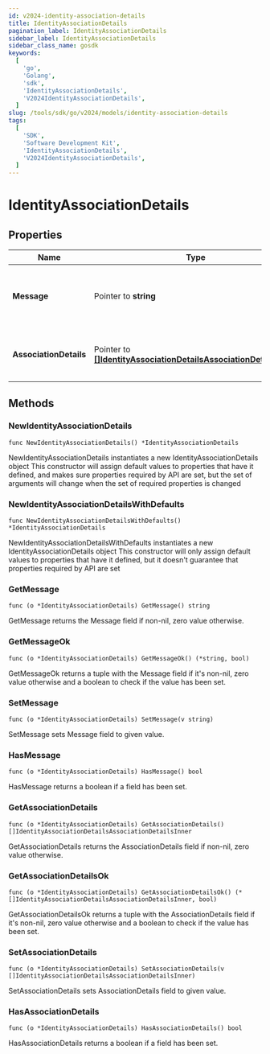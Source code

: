 ```yaml
---
id: v2024-identity-association-details
title: IdentityAssociationDetails
pagination_label: IdentityAssociationDetails
sidebar_label: IdentityAssociationDetails
sidebar_class_name: gosdk
keywords:
  [
    'go',
    'Golang',
    'sdk',
    'IdentityAssociationDetails',
    'V2024IdentityAssociationDetails',
  ]
slug: /tools/sdk/go/v2024/models/identity-association-details
tags:
  [
    'SDK',
    'Software Development Kit',
    'IdentityAssociationDetails',
    'V2024IdentityAssociationDetails',
  ]
---
```


# IdentityAssociationDetails

## Properties

| Name | Type | Description | Notes |
| --- | --- | --- | --- |
| **Message** | Pointer to **string** | any additional context information of the http call result | [optional] |
| **AssociationDetails** | Pointer to [**[]IdentityAssociationDetailsAssociationDetailsInner**](identity-association-details-association-details-inner) | list of all the resource associations for the identity | [optional] |

## Methods

### NewIdentityAssociationDetails

`func NewIdentityAssociationDetails() *IdentityAssociationDetails`

NewIdentityAssociationDetails instantiates a new IdentityAssociationDetails object This constructor will assign default values to properties that have it defined, and makes sure properties required by API are set, but the set of arguments will change when the set of required properties is changed

### NewIdentityAssociationDetailsWithDefaults

`func NewIdentityAssociationDetailsWithDefaults() *IdentityAssociationDetails`

NewIdentityAssociationDetailsWithDefaults instantiates a new IdentityAssociationDetails object This constructor will only assign default values to properties that have it defined, but it doesn't guarantee that properties required by API are set

### GetMessage

`func (o *IdentityAssociationDetails) GetMessage() string`

GetMessage returns the Message field if non-nil, zero value otherwise.

### GetMessageOk

`func (o *IdentityAssociationDetails) GetMessageOk() (*string, bool)`

GetMessageOk returns a tuple with the Message field if it's non-nil, zero value otherwise and a boolean to check if the value has been set.

### SetMessage

`func (o *IdentityAssociationDetails) SetMessage(v string)`

SetMessage sets Message field to given value.

### HasMessage

`func (o *IdentityAssociationDetails) HasMessage() bool`

HasMessage returns a boolean if a field has been set.

### GetAssociationDetails

`func (o *IdentityAssociationDetails) GetAssociationDetails() []IdentityAssociationDetailsAssociationDetailsInner`

GetAssociationDetails returns the AssociationDetails field if non-nil, zero value otherwise.

### GetAssociationDetailsOk

`func (o *IdentityAssociationDetails) GetAssociationDetailsOk() (*[]IdentityAssociationDetailsAssociationDetailsInner, bool)`

GetAssociationDetailsOk returns a tuple with the AssociationDetails field if it's non-nil, zero value otherwise and a boolean to check if the value has been set.

### SetAssociationDetails

`func (o *IdentityAssociationDetails) SetAssociationDetails(v []IdentityAssociationDetailsAssociationDetailsInner)`

SetAssociationDetails sets AssociationDetails field to given value.

### HasAssociationDetails

`func (o *IdentityAssociationDetails) HasAssociationDetails() bool`

HasAssociationDetails returns a boolean if a field has been set.
